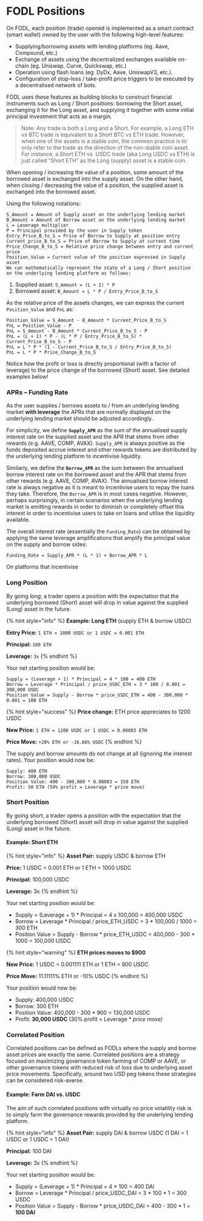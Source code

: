 # FODL Positions

On FODL, each position (trade) opened is implemented as a smart contract (smart wallet) owned by the user with the following high-level features:

* Supplying/borrowing assets with lending platforms (eg. Aave, Compound, etc.)
* Exchange of assets using the decentralized exchanges available on-chain (eg. Uniswap, Curve, Quickswap, etc.)
* Operation using flash loans (eg. DyDx, Aave, UniswapV3, etc.).
* Configuration of stop-loss / take-profit price triggers to be executed by a decentralised network of bots.

FODL uses these features as building blocks to construct financial instruments such as Long / Short positions: borrowing the Short asset, exchanging it for the Long asset, and supplying it together with some initial principal investment that acts as a margin.

> Note: Any trade is both a Long and a Short. For example, a Long ETH vs BTC trade is equivalent to a Short BTC vs ETH trade. However, when one of the assets is a stable coin, the common practice is to only refer to the trade as the direction of the non-stable coin asset. For instance, a Short ETH vs. USDC trade (aka Long USDC vs ETH) is just called “Short ETH” as the Long (supply) asset is a stable coin.

When opening / increasing the value of a position, some amount of the borrowed asset is exchanged into the supply asset. On the other hand, when closing / decreasing the value of a position, the supplied asset is exchanged into the borrowed asset.

Using the following notations:

```
S_Amount = Amount of Supply asset on the underlying lending market
B_Amount = Amount of Borrow asset on the underlying lending market
L = Leverage multiplier
P = Principal provided by the user in Supply token
Entry_Price_B_to_S = Price of Borrow to Supply at position entry
Current_price_B_to_S = Price of Borrow to Supply at current time
Price_Change_B_to_S = Relative price change between entry and current price
Position_Value = Current value of the position expressed in Supply asset
We can mathematically represent the state of a Long / Short position on the underlying lending platform as follows:
```

1. Supplied asset: `S_Amount = (L + 1) * P`
2. Borrowed asset: `B_Amount = L * P / Entry_Price_B_to_S`

As the relative price of the assets changes, we can express the current `Position_Value` and `PnL` as:

```
Position_Value = S_Amount - B_Amount * Current_Price_B_to_S
PnL = Position_Value - P
PnL = S_Amount - B_Amount * Current_Price_B_to_S - P
PnL = (L + 1) * P - (L * P / Entry_Price_B_to_S) * Current_Price_B_to_S - P 
PnL = L * P * (1 - Current_Price_B_to_S / Entry_Price_B_to_S) 
PnL = L * P * Price_Change_B_to_S
```

Notice how the profit or loss is directly proportional (with a factor of leverage) to the price change of the borrowed (Short) asset. See detailed examples below!

### APRs – Funding Rate

As the user supplies / borrows assets to / from an underlying lending market **with leverage** the APRs that are normally displayed on the underlying lending market should be adjusted accordingly.&#x20;

For simplicity, we define **`Supply_APR`** as the sum of the annualised supply interest rate on the supplied asset and the APR that stems from other rewards (e.g. AAVE, COMP, AVAX). `Supply_APR` is always positive as the funds deposited accrue interest and other rewards tokens are distributed by the underlying lending platform to incentivise liquidity.

Similarly, we define the **`Borrow_APR`** as the sum between the annualised borrow interest rate on the borrowed asset and the APR that stems from other rewards (e.g. AAVE, COMP, AVAX). The annualised borrow interest rate is always negative as it is meant to incentivise users to repay the loans they take. Therefore, the `Borrow_APR` is in most cases negative. However, perhaps surprisingly, in certain scenarios when the underlying lending market is emitting rewards in order to diminish or completely offset this interest in order to incentivise users to take on loans and utilise the liquidity available.&#x20;

The overall interest rate (essentially the `Funding_Rate`) can be obtained by applying the same leverage amplifications that amplify the principal value on the supply and borrow sides:

`Funding_Rate = Supply_APR * (L * 1) + Borrow_APR * L`&#x20;

On platforms that incentivise

### Long Position

By going _long_, a trader opens a position with the expectation that the underlying borrowed (Short) asset will drop in value against the supplied (Long) asset in the future.

{% hint style="info" %}
**Example: Long ETH**   (supply ETH & borrow USDC)

**Entry Price:** `1 ETH = 1000 USDC or 1 USDC = 0.001 ETH`

**Principal:** `100 ETH`

**Leverage:** `3x`
{% endhint %}

Your net starting position would be:

```
Supply = (Leverage + 1) * Principal = 4 * 100 = 400 ETH
Borrow = Leverage * Principal / price_USDC_ETH = 3 * 100 / 0.001 = 300,000 USDC
Position Value = Supply - Borrow * price_USDC_ETH = 400 - 300,000 * 0.001 = 100 ETH
```

{% hint style="success" %}
**Price change:** ETH price appreciates to 1200 USDC

**New Price:** `1 ETH = 1200 USDC or 1 USDC = 0.00083 ETH`

**Price Move:** `+20% ETH or -16.66% USDC`
{% endhint %}

The supply and borrow amounts do not change at all (ignoring the interest rates). Your position would now be:

```
Supply: 400 ETH
Borrow: 300,000 USDC
Position Value: 400 - 300,000 * 0.00083 = 150 ETH
Profit: 50 ETH (50% profit = Leverage * price move)
```

### Short Position

By going short, a trader opens a position with the expectation that the underlying borrowed (Short) asset will drop in value against the supplied (Long) asset in the future.

#### **Example: Short ETH**

{% hint style="info" %}
**Asset Pair:** supply USDC & borrow ETH

**Price:** 1 USDC = 0.001 ETH or 1 ETH = 1000 USDC

**Principal:** 100,000 USDC

**Leverage:** 3x
{% endhint %}

Your net starting position would be:

* Supply = (Leverage + 1) \* Principal = 4 x 100,000 = 400,000 USDC
* Borrow = Leverage \* Principal / price\_ETH\_USDC = 3 \* 100,000 / 1000 = 300 ETH
* Position Value = Supply - Borrow \* price\_ETH\_USDC = 400,000 - 300 \* 1000 = 100,000 USDC

{% hint style="warning" %}
**ETH prices moves to $900**

**New Price:** 1 USDC = 0.001111 ETH or 1 ETH = 900 USDC

**Price Move:** 11.11111% ETH or -10% USDC
{% endhint %}

Your position would now be:

* Supply: 400,000 USDC
* Borrow: 300 ETH
* Position Value: 400,000 - 300 \* 900 = 130,000 USDC
* Profit: **30,000 USDC** (30% profit = Leverage \* _price move)_

### Correlated Position

Correlated positions can be defined as FODLs where the supply and borrow asset prices are exactly the same. Correlated positions are a strategy focused on maximizing governance token farming of COMP or AAVE, or other governance tokens with reduced risk of loss due to underlying asset price movements. Specifically, around two USD peg tokens these strategies can be considered risk-averse.

#### Example: Farm DAI vs. USDC

The aim of such correlated positions with virtually no price volatility risk is to simply farm the governance rewards provided by the underlying lending platform.

{% hint style="info" %}
**Asset Pair:** supply DAI & borrow USDC (1 DAI = 1 USDC or 1 USDC = 1 DAI)

**Principal:** 100 DAI

**Leverage:** 3x
{% endhint %}

Your net starting position would be:

* Supply = (Leverage + 1) \* Principal = 4 \* 100 = 400 DAI
* Borrow = Leverage \* Principal / price\_USDC\_DAI = 3 \* 100 \* 1 = 300 USDC
* Position Value = Supply - Borrow \* price\_USDC\_DAI = 400 - 300 \* 1 = **100 DAI**
